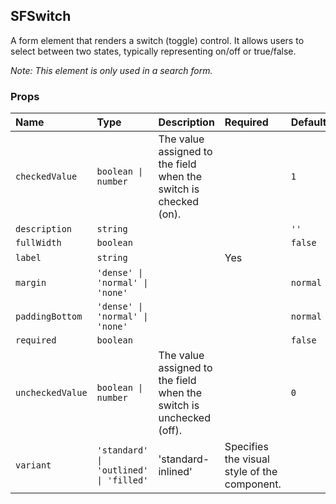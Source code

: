 ## SFSwitch

A form element that renders a switch (toggle) control. It allows users to select between two states, typically representing on/off or true/false.

*Note: This element is only used in a search form.*

### Props

| Name | Type | Description | Required | Default |
| :--- | :--- | :---------- | :-------- | :------- |
| `checkedValue` | `boolean \| number` | The value assigned to the field when the switch is checked (on). | | `1` |
| `description` | `string` | | | `''` |
| `fullWidth` | `boolean` | | | `false` |
| `label` | `string` | | Yes | |
| `margin` | `'dense' \| 'normal' \| 'none'` | | | `normal` |
| `paddingBottom` | `'dense' \| 'normal' \| 'none'` | | | `normal` |
| `required` | `boolean` | | | `false` |
| `uncheckedValue` | `boolean \| number` | The value assigned to the field when the switch is unchecked (off). | | `0` |
| `variant` | `'standard' \| 'outlined' \| 'filled'` | 'standard-inlined' | Specifies the visual style of the component. | | `'standard-inlined'` |
